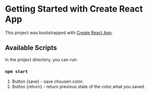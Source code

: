 # Getting Started with Create React App

This project was bootstrapped with [Create React App](https://github.com/facebook/create-react-app).

## Available Scripts

In the project directory, you can run:

### `npm start`
1. Button {save} - save chousen color.
2. Button {return} - return previous state of the color,what you saved.
